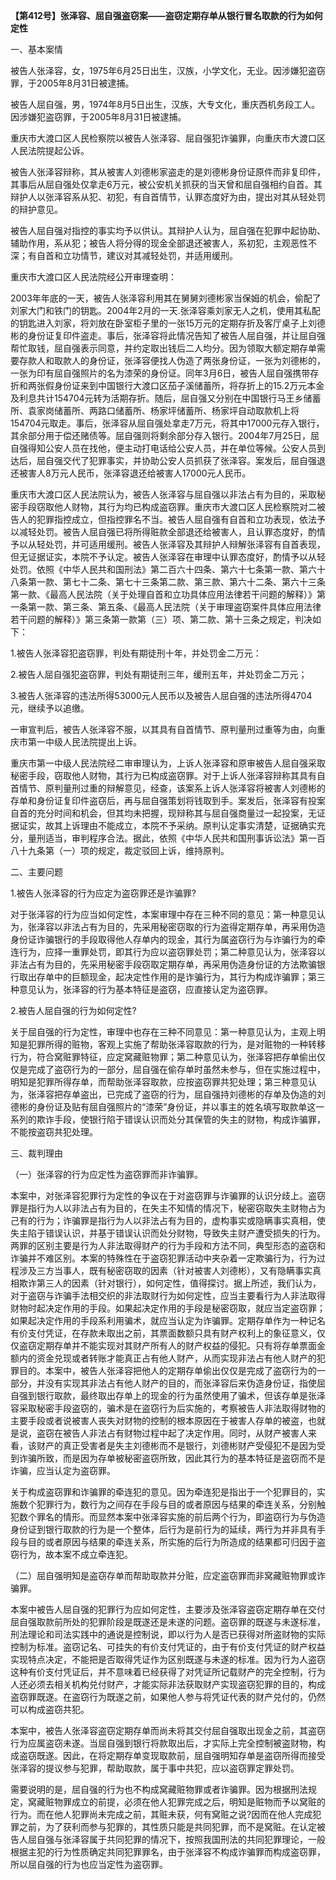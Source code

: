 **【第412号】张泽容、屈自强盗窃案——盗窃定期存单从银行冒名取款的行为如何定性**

一、基本案情

被告人张泽容，女，1975年6月25日出生，汉族，小学文化，无业。因涉嫌犯盗窃罪，于2005年8月31日被逮捕。

被告人屈自强，男，1974年8月5日出生，汉族，大专文化，重庆西机务段工人。因涉嫌犯盗窃罪，于2005年8月31日被逮捕。

重庆市大渡口区人民检察院以被告人张泽容、屈自强犯诈骗罪，向重庆市大渡口区人民法院提起公诉。

被告人张泽容辩称，其从被害人刘德彬家盗走的是刘德彬身份证原件而非复印件，其事后从屈自强处仅拿走6万元，被公安机关抓获的当天曾和屈自强相约自首。其辩护人以张泽容系从犯、初犯，有自首情节，认罪态度好为由，提出对其从轻处罚的辩护意见。

被告人屈自强对指控的事实均予以供认。其辩护人认为，屈自强在犯罪中起协助、辅助作用，系从犯；被告人将分得的现金全部退还被害人，系初犯，主观恶性不深；有自首和立功情节，建议对其减轻处罚，并适用缓刑。

重庆市大渡口区人民法院经公开审理查明：

2003年年底的一天，被告人张泽容利用其在舅舅刘德彬家当保姆的机会，偷配了刘家大门和铁门的钥匙。2004年2月的一天.张泽容乘刘家无人之机，使用其私配的钥匙进入刘家，将刘放在卧室柜子里的一张15万元的定期存折及客厅桌子上刘德彬的身份证复印件盗走。事后，张泽容将此情况告知了被告人屈自强，并让屈自强帮忙取钱，屈自强表示同意，并约定取出钱后二人均分。因为领取大额定期存单需要存款人和取款人的身份证，张泽容便找人伪造了两张身份证，一张为刘德彬的，一张为印有屈自强照片的名为漆荣的身份证。同年3月6日，被告人屈自强携带存折和两张假身份证来到中国银行大渡口区茄子溪储蓄所，将存折上的15.2万元本金及利息共计154704元转为活期存折。随后，屈自强又分别在中国银行马王乡储蓄所、袁家岗储蓄所、两路口储蓄所、杨家坪储蓄所、杨家坪自动取款机上将154704元取走。事后，张泽容从屈自强处拿走7万元，将其中17000元存入银行，其余部分用于偿还赌债等。屈自强则将剩余部分存入银行。2004年7月25日，屈自强得知公安人员在找他，便主动打电话给公安人员，并在单位等候。公安人员到达后，屈自强交代了犯罪事实，并协助公安人员抓获了张泽容。案发后，屈自强退还被害人8万元人民币，张泽容退还给被害人17000元人民币。

重庆市大渡口区人民法院认为，被告人张泽容与屈自强以非法占有为目的，采取秘密手段窃取他人财物，其行为均已构成盗窃罪。重庆市大渡口区人民检察院对二被告人的犯罪指控成立，但指控罪名不当。被告人屈自强有自首和立功表现，依法予以减轻处罚。被告人屈自强已将所得赃款全部退还给被害人，且认罪态度好，酌情予以从轻处罚，并可适用缓刑。被告人张泽容及其辩护人辩解张泽容有自首表现，但无证据证实，本院不予认定。被告人张泽容在审理中认罪态度好，酌情予以从轻处罚。依照《中华人民共和国刑法》第二百六十四条、第六十七条第一款、第六十八条第一款、第七十二条、第七十三条第二款、第三款、第六十二条、第六十三条第一款、《最高人民法院（关于处理自首和立功具体应用法律若干问题的解释）》第一条第一款、第三条、第五条、《最高人民法院（关于审理盗窃案件具体应用法律若干问题的解释）》第三条第一款第（三）项、第二款、第十三条之规定，判决如下：

1.被告人张泽容犯盗窃罪，判处有期徒刑十年，并处罚金二万元：

2.被告人屈自强犯盗窃罪，判处有期徒刑三年，缓刑五年，并处罚金二万元；

3.被告人张泽容的违法所得53000元人民币以及被告人屈自强的违法所得4704元，继续予以追缴。

一审宣判后，被告人张泽容不服，以其具有自首情节、原判量刑过重等为由，向重庆市第一中级人民法院提出上诉。

重庆市第一中级人民法院经二审审理认为，上诉人张泽容和原审被告人屈自强采取秘密手段，窃取他人财物，其行为已构成盗窃罪。对于上诉人张泽容辩称其具有自首情节、原判量刑过重的辩解意见，经查，该案系上诉人张泽容将被害人刘德彬的存单和身份证复印件盗窃后，再与屈自强策划将钱取到手。案发后，张泽容有投案自首的充分时间和机会，但其均未把握，现辩称其与屈自强商量过一起投案，无证据证实，故其上诉理由不能成立，本院不予采纳。原判认定事实清楚，证据确实充分，量刑适当，审判程序合法。据此，依照《中华人民共和国刑事诉讼法》第一百八十九条第（一）项的规定，裁定驳回上诉，维持原判。

二、主要问题

1.被告人张泽容的行为应定为盗窃罪还是诈骗罪?

对于张泽容的行为应当如何定性，本案审理中存在三种不同的意见：第一种意见认为，张泽容以非法占有为目的，先采用秘密窃取的行为盗得定期存单，再采用伪造身份证诈骗银行的手段取得他人存单内的现金，其行为属盗窃行为与诈骗行为的牵连行为，应择一重罪处罚，即其行为应以盗窃罪处罚；第二种意见认为，张泽容以非法占有为目的，先采用秘密手段窃取定期存单，再采用伪造身份证的方法欺骗银行取出存单中的巨额现金，起决定性作用的是诈骗行为，其行为构成诈骗罪；第三种意见认为，张泽容的行为基本特征是盗窃，应直接认定为盗窃罪。

2.被告人屈自强的行为如何定性?

关于屈自强的行为定性，审理中也存在三种不同意见：第一种意见认为，主观上明知是犯罪所得的赃物，客观上实施了帮助张泽容取款的行为，是对赃物的一种转移行为，符合窝赃罪特征，应定窝藏赃物罪；第二种意见认为，张泽容把存单偷出仅仅是完成了盗窃行为的一部分，屈自强在偷存单时虽然未参与，但在实施过程中，明知是犯罪所得存单，而帮助张泽容取款，应按盗窃罪共犯处理；第三种意见认为，张泽容把存单盗出，已完成了盗窃的行为，屈自强持刘德彬的存单及伪造的刘德彬的身份证及贴有屈自强照片的“漆荣”身份证，并以事主的姓名填写取款单这一系列的欺诈手段，使银行陷于错误认识而处分其保管的失主的财物，构成诈骗罪，不能按盗窃共犯处理。

三、裁判理由

（一）张泽容的行为应定性为盗窃罪而非诈骗罪。

本案中，对张泽容犯罪行为定性的争议在于对盗窃罪与诈骗罪的认识分歧上。盗窃罪是指行为人以非法占有为目的，在失主不知情的情况下，秘密窃取失主财物占为己有的行为；诈骗罪是指行为人以非法占有为目的，虚构事实或隐瞒事实真相，使失主陷于错误认识，并基于错误认识而处分财物，导致失主财产遭受损失的行为。两罪的区别主要是行为人非法取得财产的行为手段和方法不同，典型形态的盗窃和诈骗并不难区别。本案的特殊性在于盗窃犯罪活动中夹杂着一定欺骗行为，行为过程涉及三方当事人，既有秘密窃取的因素（针对被害人刘德彬），又有隐瞒事实真相欺诈第三人的因素（针对银行），如何定性，值得探讨。据上所述，我们认为，对于盗窃与诈骗手法相交织的非法取财行为如何定性，应当主要看行为人非法取得财物时起决定作用的手段。如果起决定作用的手段是秘密窃取，就应当定盗窃罪；如果起决定作用的手段系利用骗术，就应当认定为诈骗罪。定期存单作为一种记名有价支付凭证，在存款未取出之前，其票面数额只具有财产权利上的象征意义，仅仅盗窃定期存单并不能实现对其财产所有人的财产权益的侵犯。只有将存单票面金额内的资金兑现或者转账才能真正占有他人财产，从而实现非法占有他人财产的犯罪目的。本案中，被告人张泽容把他人的定期存单偷出仅仅是完成了盗窃行为的一部分，并没有实现其非法占有他人财产的目的，而张泽容后来伪造身份证，指使屈自强到银行取款，最终取出存单上的现金的行为虽然使用了骗术，但该存单是张泽容采取秘密手段盗窃的，骗术是在盗窃行为后实施的，考察被告人非法取得财物的主要手段或者说被害人丧失对财物的控制的根本原因在于被害人存单的被盗，也就是说，盗窃在被告人非法占有财物过程中起了决定作用。同时，从财产被害人来看，该财产的真正受害者是失主刘德彬而不是银行，刘德彬财产受侵犯不是因为受到诈骗所致，而是因为存单被秘密盗窃所致，因此其行为的基本特征是盗窃而不是诈骗，应当认定为盗窃罪。

关于构成盗窃罪和诈骗罪的牵连犯的意见。因为牵连犯是指出于一个犯罪目的，实施数个犯罪行为，数行为之间存在手段与目的或者原因与结果的牵连关系，分别触犯数个罪名的情形。而显然本案中张泽容实施的前后两个行为，即盗窃行为与伪造身份证到银行取款的行为是一个整体，后行为是前行为的延续，两行为并非具有手段与目的或者原因与结果的牵连关系，所实施的后行为所造成的结果都可归因于盗窃行为，故本案不成立牵连犯。

（二）屈自强明知是盗窃存单而帮助取款并分赃，应定盗窃罪而非窝藏赃物罪或诈骗罪。

本案中被告人屈自强的犯罪行为应如何定性，主要涉及张泽容盗窃定期存单在交付屈自强取款前所处的犯罪阶段是既遂还是未遂的问题。盗窃罪的既遂与未遂标准，刑法理论和司法实践中的通说是控制说，即以行为人是否已获得对所盗财物的实际控制为标准。盗窃记名、可挂失的有价支付凭证的，由于有价支付凭证的财产权益实现特点决定，不能把是否取得凭证作为区别既遂与未遂的标准。因为行为人盗窃这种有价支付凭证后，并不意味着已经获得了对凭证所记载财产的完全控制，行为人还必须去相关机构兑付财产，才能实际非法获取财产实现盗窃犯罪的目的，构成盗窃罪既遂。在盗窃行为既遂之前，如果他人参与将凭证代表的财产兑付的，仍然可以构成盗窃共犯。

本案中，被告人张泽容盗窃定期存单而尚未将其交付屈自强取出现金之前，其盗窃行为应属盗窃未遂。当屈自强到银行将款取出后，才实际上完全控制被盗财物，构成盗窃既遂。因此，在将定期存单变现取款前，屈自强明知存单是盗窃所得而接受张泽容的提议参与犯罪，帮助取款，属于事中共犯，应以盗窃罪定罪处罚。

需要说明的是，屈自强的行为也不构成窝藏赃物罪或者诈骗罪。因为根据刑法规定，窝藏赃物罪成立的前提，必须在他人犯罪完成之后，明知是赃物而予以窝赃的行为。而在他人犯罪尚未完成之前，其赃未获，何有窝赃之说?因而在他人完成犯罪之前，为了获利而参与犯罪的，其性质只能是共同犯罪，而不是窝赃。在认定被告人屈自强与张泽容属于共同犯罪的情况下，按照我国刑法的共同犯罪理论，一般根据主犯的行为性质确定共同犯罪罪名，由于张泽容不构成诈骗罪而构成盗窃罪，所以屈自强的行为也应当定性为盗窃罪。